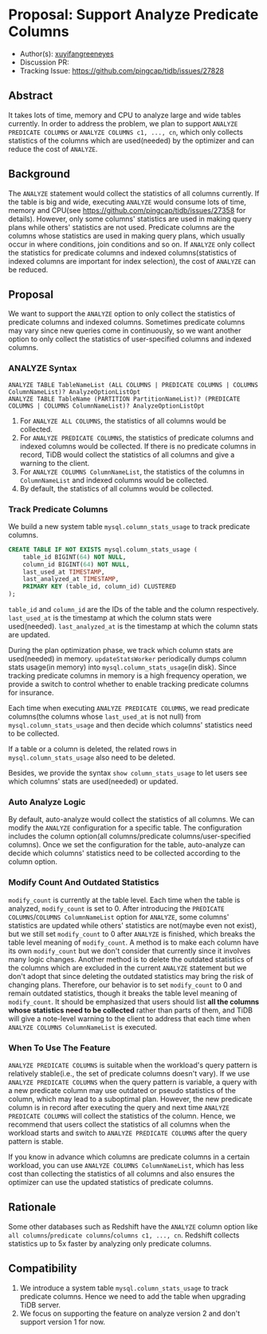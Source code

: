 # Proposal: Support Analyze Predicate Columns

- Author(s): [xuyifangreeneyes](https://github.com/xuyifangreeneyes)
- Discussion PR: 
- Tracking Issue: https://github.com/pingcap/tidb/issues/27828

## Abstract

It takes lots of time, memory and CPU to analyze large and wide tables currently. In order to address the problem, we plan to support `ANALYZE PREDICATE COLUMNS` or `ANALYZE COLUMNS c1, ..., cn`, which only collects statistics of the columns which are used(needed) by the optimizer and can reduce the cost of `ANALYZE`.

## Background

The `ANALYZE` statement would collect the statistics of all columns currently. If the table is big and wide, executing `ANALYZE` would consume lots of time, memory and CPU(see https://github.com/pingcap/tidb/issues/27358 for details). However, only some columns' statistics are used in making query plans while others' statistics are not used. Predicate columns are the columns whose statistics are used in making query plans, which usually occur in where conditions, join conditions and so on. If `ANALYZE` only collect the statistics for predicate columns and indexed columns(statistics of indexed columns are important for index selection), the cost of `ANALYZE` can be reduced.

## Proposal

We want to support the `ANALYZE` option to only collect the statistics of predicate columns and indexed columns. Sometimes predicate columns may vary since new queries come in continuously, so we want another option to only collect the statistics of user-specified columns and indexed columns. 

### ANALYZE Syntax

```
ANALYZE TABLE TableNameList (ALL COLUMNS | PREDICATE COLUMNS | COLUMNS ColumnNameList)? AnalyzeOptionListOpt
ANALYZE TABLE TableName (PARTITION PartitionNameList)? (PREDICATE COLUMNS | COLUMNS ColumnNameList)? AnalyzeOptionListOpt
```
1. For `ANALYZE ALL COLUMNS`, the statistics of all columns would be collected.
1. For `ANALYZE PREDICATE COLUMNS`, the statistics of predicate columns and indexed columns would be collected. If there is no predicate columns in record, TiDB would collect the statistics of all columns and give a warning to the client.
2. For `ANALYZE COLUMNS ColumnNameList`, the statistics of the columns in `ColumnNameList` and indexed columns would be collected.
3. By default, the statistics of all columns would be collected.

### Track Predicate Columns

We build a new system table `mysql.column_stats_usage` to track predicate columns.
```sql
CREATE TABLE IF NOT EXISTS mysql.column_stats_usage (
	table_id BIGINT(64) NOT NULL,
	column_id BIGINT(64) NOT NULL,
	last_used_at TIMESTAMP,
	last_analyzed_at TIMESTAMP,
	PRIMARY KEY (table_id, column_id) CLUSTERED
);
```
`table_id` and `column_id` are the IDs of the table and the column respectively. `last_used_at` is the timestamp at which the column stats were used(needed). `last_analyzed_at` is the timestamp at which the column stats are updated.

During the plan optimization phase, we track which column stats are used(needed) in memory. `updateStatsWorker` periodically dumps column stats usage(in memory) into `mysql.column_stats_usage`(in disk). Since tracking predicate columns in memory is a high frequency operation, we provide a switch to control whether to enable tracking predicate columns for insurance.

Each time when executing `ANALYZE PREDICATE COLUMNS`, we read predicate columns(the columns whose `last_used_at` is not null) from `mysql.column_stats_usage` and then decide which columns' statistics need to be collected.

If a table or a column is deleted, the related rows in `mysql.column_stats_usage` also need to be deleted.

Besides, we provide the syntax `show column_stats_usage` to let users see which columns' stats are used(needed) or updated.

### Auto Analyze Logic

By default, auto-analyze would collect the statistics of all columns. We can modify the `ANALYZE` configuration for a specific table. The configuration includes the column option(all columns/predicate columns/user-specified columns). Once we set the configuration for the table, auto-analyze can decide which columns' statistics need to be collected according to the column option.

### Modify Count And Outdated Statistics

`modify_count` is currently at the table level. Each time when the table is analyzed, `modify_count` is set to 0. After introducing the `PREDICATE COLUMNS`/`COLUMNS ColumnNameList` option for `ANALYZE`, some columns' statistics are updated while others' statistics are not(maybe even not exist), but we still set `modify_count` to 0 after `ANALYZE` is finished, which breaks the table level meaning of `modify_count`. A method is to make each column have its own `modify_count` but we don't consider that currently since it involves many logic changes. Another method is to delete the outdated statistics of the columns which are excluded in the current `ANALYZE` statement but we don't adopt that since deleting the outdated statistics may bring the risk of changing plans. Therefore, our behavior is to set `modify_count` to 0 and remain outdated statistics, though it breaks the table level meaning of `modify_count`. It should be emphasized that users should list **all the columns whose statistics need to be collected** rather than parts of them, and TiDB will give a note-level warning to the client to address that each time when `ANALYZE COLUMNS ColumnNameList` is executed. 

### When To Use The Feature

`ANALYZE PREDICATE COLUMNS` is suitable when the workload's query pattern is relatively stable(i.e., the set of predicate columns doesn't vary). If we use `ANALYZE PREDICATE COLUMNS` when the query pattern is variable, a query with a new predicate column may use outdated or pseudo statistics of the column, which may lead to a suboptimal plan. However, the new predicate column is in record after executing the query and next time `ANALYZE PREDICATE COLUMNS` will collect the statistics of the column. Hence, we recommend that users collect the statistics of all columns when the workload starts and switch to `ANALYZE PREDICATE COLUMNS` after the query pattern is stable.

If you know in advance which columns are predicate columns in a certain workload, you can use `ANALYZE COLUMNS ColumnNameList`, which has less cost than collecting the statistics of all columns and also ensures the optimizer can use the updated statistics of predicate columns.

## Rationale

Some other databases such as Redshift have the `ANALYZE` column option like `all columns`/`predicate columns`/`columns c1, ..., cn`. Redshift collects statistics up to 5x faster by analyzing only predicate columns. 

## Compatibility

1. We introduce a system table `mysql.column_stats_usage` to track predicate columns. Hence we need to add the table when upgrading TiDB server.
2. We focus on supporting the feature on analyze version 2 and don't support version 1 for now.

